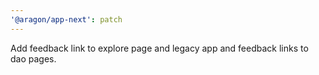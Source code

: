 ```yaml
---
'@aragon/app-next': patch
---
```


Add feedback link to explore page and legacy app and feedback links to dao pages.
